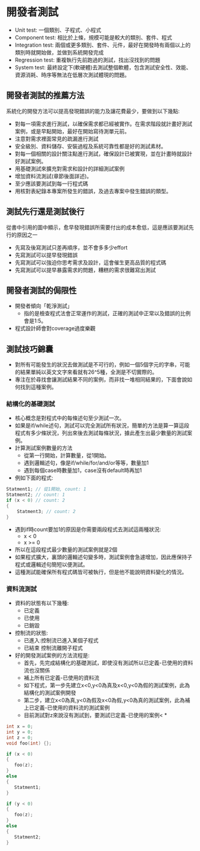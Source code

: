 # 開發者測試
* Unit test: 一個類別、子程式、小程式
* Component test: 相比於上條，規模可能是較大的類別、套件、程式
* Integration test: 兩個或更多類別、套件、元件，最好在開發時有兩個以上的類別時就開始做，並做到系統開發完成
* Regression test: 重複執行先前跑過的測試，找出沒找到的問題
* System test: 最終設定下(軟硬體)去測試整個軟體，包含測試安全性、效能、資源消耗、時序等無法在低層次測試體現的問題。
## 開發者測試的推薦方法
系統化的開發方法可以提高發現錯誤的能力及讓花費最少，要做到以下幾點:
* 對每一項需求進行測試，以確保需求都已經被實作。在需求階段就計畫好測試案例，或是早點開始，最好在開始寫待測單元前。
* 注意對需求裡面常見的疏漏進行測試
* 安全級別、資料儲存、安裝過程及系統可靠性都是好的測試素材。
* 對每一個相關的設計關注點進行測試，確保設計已被實現，並在計畫時就設計好測試案例。
* 用基礎測試來擴充對需求和設計的詳細測試案例
* 增加資料流測試(章節後面詳述)。
* 至少應該要測試到每一行程式碼
* 用核對表紀錄本專案所發生的錯誤，及過去專案中發生錯誤的類型。

## 測試先行還是測試後行
從書中引用的圖中顯示，愈早發現錯誤所需要付出的成本愈低，這是應該要測試先行的原因之一
* 先寫及後寫測試只差再順序，並不會多多少effort
* 先寫測試可以提早發現錯誤
* 先寫測試可以強迫你思考需求及設計，這會催生更高品質的程式碼
* 先寫測試可以提早暴露需求的問題，糟糕的需求很難寫出測試
## 開發者測試的侷限性
* 開發者傾向「乾淨測試」
	* 指的是檢查程式法會正常運作的測試，正確的測試中正常以及錯誤的比例會是1:5。
* 程式設計師會對coverage過度樂觀

## 測試技巧錦囊
* 對所有可能發生的狀況去做測試是不可行的，例如一個5個字元的字串，可能的結果單純以英文文字來看就有26^5種，全測是不切實際的。
* 專注在於尋找會讓測試結果不同的案例，而非找一堆相同結果的，下面會說如何找到這種案例。
### 結構化的基礎測試
* 核心概念是對程式中的每條述句至少測試一次。
* 如果是if/while述句，測試可以完全測試所有狀況，簡單的方法是算一算這段程式有多少條狀況，列出來後去測試每條狀況，據此產生出最少數量的測試案例。
* 計算測試案例數量的方法
	* 從第一行開始，計算數量，從1開始。
	* 遇到邏輯述句，像是if/while/for/and/or等等，數量加1
	* 遇到每個case時數量加1，case沒有default時再加1
* 例如下面的程式:
```C++
Statment1; // 從1開始, count: 1
Statment2; // count: 1
if (x < 0) // count: 2
{
	Statment3; // count: 2
}
```
* 遇到if時count要加1的原因是你需要兩段程式去測試這兩種狀況:
	* x < 0
	* x >= 0
* 所以在這段程式最少數量的測試案例就是2個
* 如果程式擴大，裏頭的邏輯述句變多時，測試案例會急遽增加，因此應保持子程式或邏輯述句簡短以便測試。
* 這種測試能確保所有程式碼皆可被執行，但是他不能說明資料變化的情況。
### 資料流測試
* 資料的狀態有以下幾種:
	* 已定義
	* 已使用
	* 已銷毀
* 控制流的狀態:
	* 已進入:控制流已進入某個子程式
	* 已結束 控制流離開子程式
* 好的開發測試案例的方法流程是:
	* 首先，先完成結構化的基礎測試，即使沒有測試所以已定義-已使用的資料流也沒關係
	* 補上所有已定義-已使用的資料流
	* 如下程式，第一步先建立x<0,y<0為真及x<0,y<0為假的測試案例，此為結構化的測試案例開發
	* 第二步，建立x<0為真,y<0為假及x<0為假,y<0為真的測試案例，此為補上已定義-已使用的資料流的測試案例
	* 目前測試對z來說沒有測試到，要測試已定義-已使用的案例<
		* 
 ```C++
int x = 0;
int y = 0;
int z = 0;
void foo(int) {};

if (x < 0)
{
	foo(z);
}
else
{
	Statment1;
}

if (y < 0)
{
	foo(z);
}
else
{
	Statment2;
}
```
<!--stackedit_data:
eyJoaXN0b3J5IjpbNTc0MzAxOTU4LDE4NDE4OTA1MzMsMjAwMT
cyMDE5NCwzNzAyMDY0MzQsNjM1NDEyOTI3LC0xNDg3NTkzODY2
LDEyNzI1MjUxNSwtMjA4NTA5ODczOSwtMTE3NzIxODMwOSw3Mz
U4NzY2MDYsMTAzNTUzMjM0MCwtMTAxODU0ODk3NiwtMTMxMjY5
ODIyLC0xMTkwNjE0NTA1XX0=
-->